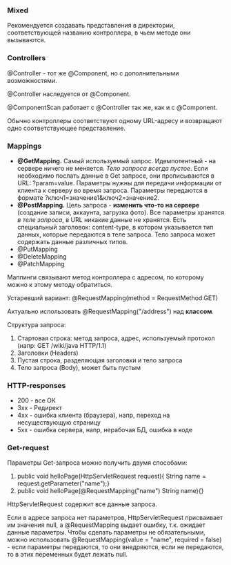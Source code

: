 ### Mixed

Рекомендуется создавать представления в директории, соответствующей названию контроллера, в чьем методе они вызываются.

### Controllers

@Controller - тот же @Component, но с дополнительными возможностями.

@Controller наследуется от @Component.

@ComponentScan работает с @Controller так же, как и с @Component.

Обычно контроллеры соответствуют одному URL-адресу и возвращают одно соответствующее представление.

### Mappings

- **@GetMapping.** Самый используемый запрос. Идемпотентный - на сервере ничего не меняется. _Тело запроса всегда
  пустое_. Если необходимо послать данные в Get запросе, они прописываются в URL: ?param=value. Параметры нужны для
  передачи информации от клиента к серверу во время запроса. Параметры передаются в формате
  ?ключ1=значение1&ключ2=значение2.
- **@PostMapping.** Цель запроса - **изменить что-то на сервере** (создание записи, аккаунта, загрузка фото). Все
  параметры хранятся _в теле запроса_, в URL никакие данные не хранятся. Есть специальный заголовок: content-type, в
  котором указывается тип данных, которые передаются в теле запроса. Тело запроса может содержать данные различных
  типов.
- @PutMapping
- @DeleteMapping
- @PatchMapping

Маппинги связывают метод контроллера с адресом, по которому можно к этому методу обратиться.

Устаревший вариант: @RequestMapping(method = RequestMethod.GET)

Актуально использовать @RequestMapping("/address") над **классом**.

Структура запроса:

1. Стартовая строка: метод запроса, адрес, используемый протокол (напр: GET /wiki/java HTTP/1.1)
2. Заголовки (Headers)
3. Пустая строка, разделяющая заголовки и тело запроса
4. Тело запроса (Body), может быть пустым

### HTTP-responses

- 200 - все ОК
- 3хх - Редирект
- 4хх - ошибка клиента (браузера), напр, переход на несуществующую страницу
- 5хх - ошибка сервера, напр, нерабочая БД, ошибка в коде

### Get-request

Параметры Get-запроса можно получить двумя способами:

1. public void helloPage(HttpServletRequest request){ String name = request.getParameter("name");}
2. public void helloPage(@RequestMapping("name") String name){}

HttpServletRequest содержит все данные запроса.

Если в адресе запроса нет параметров, HttpServletRequest присваивает им значения null, а @RequestMapping выдает ошибку,
т.к. ожидает данные параметры. Чтобы сделать параметры не обязательными, можно использовать
@RequestMapping(value = "name", required = false) - если параметры передаются, то они внедряются, если не передаются, то
в этих переменных будет лежать null.